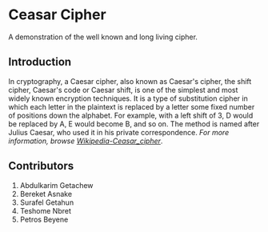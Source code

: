 # Ceasar Cipher
A demonstration of the well known and long living cipher.

## Introduction
In cryptography, a Caesar cipher, also known as Caesar's cipher, the shift cipher, Caesar's code or Caesar shift, is one of the simplest and most widely known encryption techniques. It is a type of substitution cipher in which each letter in the plaintext is replaced by a letter some fixed number of positions down the alphabet. For example, with a left shift of 3, D would be replaced by A, E would become B, and so on. The method is named after Julius Caesar, who used it in his private correspondence.
*For more information, browse [Wikipedia-Ceasar_cipher](https://en.wikipedia.org/wiki/Caesar_cipher)*.
## Contributors
1. Abdulkarim Getachew
2. Bereket Asnake
3. Surafel Getahun
4. Teshome Nbret
5. Petros Beyene
